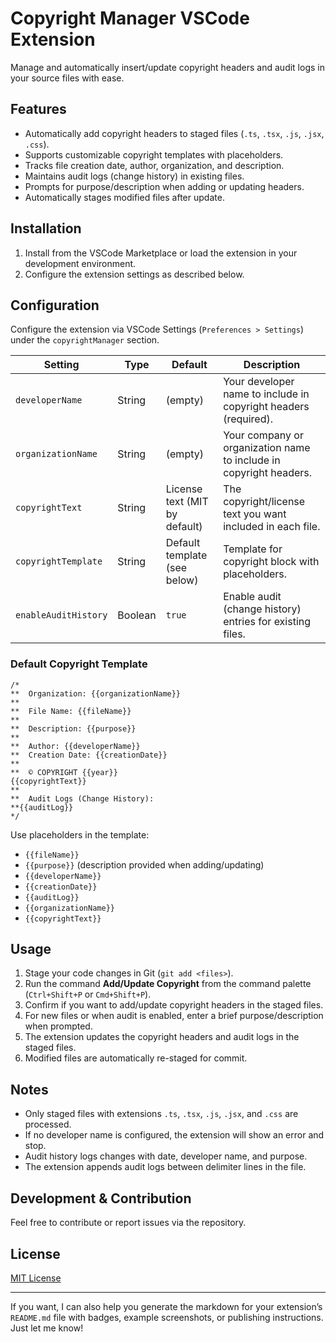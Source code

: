 # Copyright Manager VSCode Extension

Manage and automatically insert/update copyright headers and audit logs in your source files with ease.

## Features

- Automatically add copyright headers to staged files (`.ts`, `.tsx`, `.js`, `.jsx`, `.css`).
- Supports customizable copyright templates with placeholders.
- Tracks file creation date, author, organization, and description.
- Maintains audit logs (change history) in existing files.
- Prompts for purpose/description when adding or updating headers.
- Automatically stages modified files after update.

## Installation

1. Install from the VSCode Marketplace or load the extension in your development environment.
2. Configure the extension settings as described below.

## Configuration

Configure the extension via VSCode Settings (`Preferences > Settings`) under the `copyrightManager` section.

| Setting              | Type    | Default                       | Description                                                        |
| -------------------- | ------- | ----------------------------- | ------------------------------------------------------------------ |
| `developerName`      | String  | (empty)                       | Your developer name to include in copyright headers (required).    |
| `organizationName`   | String  | (empty)                       | Your company or organization name to include in copyright headers. |
| `copyrightText`      | String  | License text (MIT by default) | The copyright/license text you want included in each file.         |
| `copyrightTemplate`  | String  | Default template (see below)  | Template for copyright block with placeholders.                    |
| `enableAuditHistory` | Boolean | `true`                        | Enable audit (change history) entries for existing files.          |

### Default Copyright Template

```plaintext
/*
**  Organization: {{organizationName}}
**
**  File Name: {{fileName}}
**
**  Description: {{purpose}}
**
**  Author: {{developerName}}
**  Creation Date: {{creationDate}}
**
**  © COPYRIGHT {{year}}
{{copyrightText}}
**
**  Audit Logs (Change History):
**{{auditLog}}
*/
```

Use placeholders in the template:

- `{{fileName}}`
- `{{purpose}}` (description provided when adding/updating)
- `{{developerName}}`
- `{{creationDate}}`
- `{{auditLog}}`
- `{{organizationName}}`
- `{{copyrightText}}`

## Usage

1. Stage your code changes in Git (`git add <files>`).
2. Run the command **Add/Update Copyright** from the command palette (`Ctrl+Shift+P` or `Cmd+Shift+P`).
3. Confirm if you want to add/update copyright headers in the staged files.
4. For new files or when audit is enabled, enter a brief purpose/description when prompted.
5. The extension updates the copyright headers and audit logs in the staged files.
6. Modified files are automatically re-staged for commit.

## Notes

- Only staged files with extensions `.ts`, `.tsx`, `.js`, `.jsx`, and `.css` are processed.
- If no developer name is configured, the extension will show an error and stop.
- Audit history logs changes with date, developer name, and purpose.
- The extension appends audit logs between delimiter lines in the file.

## Development & Contribution

Feel free to contribute or report issues via the repository.

## License

[MIT License](LICENSE)

---

If you want, I can also help you generate the markdown for your extension’s `README.md` file with badges, example screenshots, or publishing instructions. Just let me know!
